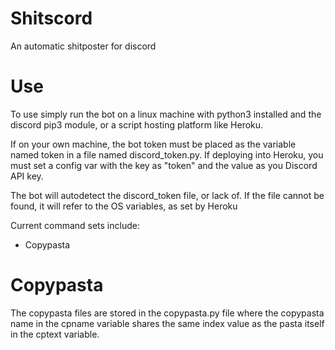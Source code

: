 # Shitscord
An automatic shitposter for discord

# Use
To use simply run the bot on a linux machine with python3 installed and the discord pip3 module, or a script hosting platform like Heroku.

If on your own machine, the bot token must be placed as the variable named token in a file named discord_token.py.
If deploying into Heroku, you must set a config var with the key as "token" and the value as you Discord API key.

The bot will autodetect the discord_token file, or lack of. If the file cannot be found, it will refer to the OS variables, as set by Heroku

Current command sets include:
 - Copypasta
 
# Copypasta
 The copypasta files are stored in the copypasta.py file where the copypasta name in the cpname variable shares the same index value as the pasta itself in the cptext variable.